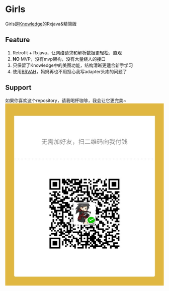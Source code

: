 # Girls
Girls是[Knowledge](https://github.com/DanteAndroid/Knowledge)的Rxjava&精简版

## Feature
1. Retrofit + Rxjava，让网络请求和解析数据更轻松、直观
2. **NO** MVP，没有mvp架构，没有大量绕人的接口
3. 只保留了Knowledge中的美图功能，结构清晰更适合新手学习
4. 使用[BRVAH](http://www.recyclerview.org/)，妈妈再也不用担心我写adapter头疼的问题了

## Support
如果你喜欢这个repository，请我喝杯咖啡，我会让它更完美~
![打开你的微信](get_me_a_drink.jpg)
